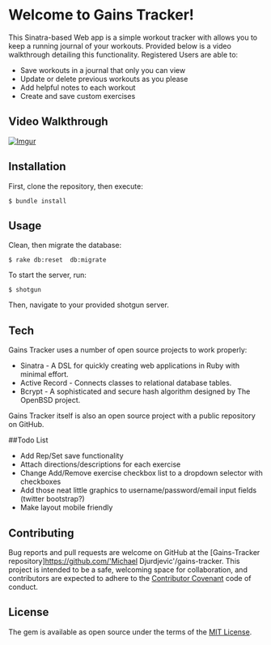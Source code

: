 # Welcome to Gains Tracker!

This Sinatra-based Web app is a simple workout tracker with allows you to keep a running journal of your workouts. Provided below is a video walkthrough detailing this functionality. Registered Users are able to:

* Save workouts in a journal that only you can view
* Update or delete previous workouts as you please
* Add helpful notes to each workout
* Create and save custom exercises

## Video Walkthrough

[![Imgur](http://i.imgur.com/uU0cRDB.png)](https://www.youtube.com/watch?v=_NUHQjUVIEM&feature=youtu.be "Gains-Tracker!")

## Installation

First, clone the repository, then execute:

```
$ bundle install
```

## Usage

Clean, then migrate the database:

```
$ rake db:reset  db:migrate
```

To start the server, run:

```
$ shotgun
```

Then, navigate to your provided shotgun server.

## Tech

Gains Tracker uses a number of open source projects to work properly:

* Sinatra - A DSL for quickly creating web applications in Ruby with minimal effort.
* Active Record - Connects classes to relational database tables.
* Bcrypt - A sophisticated and secure hash algorithm designed by The OpenBSD project.

Gains Tracker itself is also an open source project with a public repository on GitHub.

##Todo List

* Add Rep/Set save functionality
* Attach directions/descriptions for each exercise
* Change Add/Remove exercise checkbox list to a dropdown selector with checkboxes
* Add those neat little graphics to username/password/email input fields (twitter bootstrap?)
* Make layout mobile friendly

## Contributing

Bug reports and pull requests are welcome on GitHub at the [Gains-Tracker repository]https://github.com/'Michael Djurdjevic'/gains-tracker. This project is intended to be a safe, welcoming space for collaboration, and contributors are expected to adhere to the [Contributor Covenant](http://contributor-covenant.org) code of conduct.


## License

The gem is available as open source under the terms of the [MIT License](http://opensource.org/licenses/MIT).
